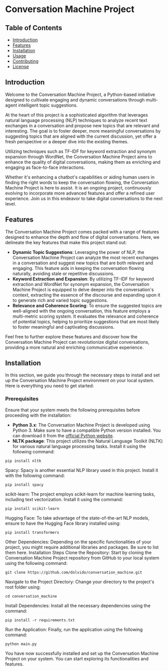 # Conversation Machine Project

## Table of Contents
- [Introduction](#introduction)
- [Features](#features)
- [Installation](#installation)
- [Usage](#usage)
- [Contributing](#contributing)
- [License](#license)

## Introduction

Welcome to the Conversation Machine Project, a Python-based initiative designed to cultivate engaging and dynamic conversations through multi-agent intelligent topic suggestions.

At the heart of this project is a sophisticated algorithm that leverages natural language processing (NLP) techniques to analyze recent text exchanges in a conversation and propose new topics that are relevant and interesting. The goal is to foster deeper, more meaningful conversations by suggesting topics that are aligned with the current discussion, yet offer a fresh perspective or a deeper dive into the existing themes.

Utilizing techniques such as TF-IDF for keyword extraction and synonym expansion through WordNet, the Conversation Machine Project aims to enhance the quality of digital conversations, making them as enriching and engaging as face-to-face interactions.

Whether it's enhancing a chatbot's capabilities or aiding human users in finding the right words to keep the conversation flowing, the Conversation Machine Project is here to assist. It is an ongoing project, continuously evolving to incorporate more advanced features and offer a refined user experience. Join us in this endeavor to take digital conversations to the next level.

## Features

The Conversation Machine Project comes packed with a range of features designed to enhance the depth and flow of digital conversations. Here, we delineate the key features that make this project stand out:

- **Dynamic Topic Suggestions**: Leveraging the power of NLP, the Conversation Machine Project can analyze the most recent exchanges in a conversation and suggest new topics that are both relevant and engaging. This feature aids in keeping the conversation flowing naturally, avoiding stale or repetitive discussions.
- **Keyword Extraction and Expansion**: By utilizing TF-IDF for keyword extraction and WordNet for synonym expansion, the Conversation Machine Project is equipped to delve deeper into the conversation's context, extracting the essence of the discourse and expanding upon it to generate rich and varied topic suggestions.
- **Relevance and Coherence Scoring**: To ensure the suggested topics are well-aligned with the ongoing conversation, this feature employs a multi-metric scoring system. It evaluates the relevance and coherence of potential topics, helping to prioritize suggestions that are most likely to foster meaningful and captivating discussions.

Feel free to further explore these features and discover how the Conversation Machine Project can revolutionize digital conversations, providing a more natural and enriching communicative experience.

## Installation

In this section, we guide you through the necessary steps to install and set up the Conversation Machine Project environment on your local system. Here is everything you need to get started:

### Prerequisites

Ensure that your system meets the following prerequisites before proceeding with the installation:

- **Python 3.x**: The Conversation Machine Project is developed using Python 3. Make sure to have a compatible Python version installed. You can download it from the [official Python website](https://www.python.org/).
- **NLTK package**: This project utilizes the Natural Language Toolkit (NLTK) for various natural language processing tasks. Install it using the following command:
```
pip install nltk
```
Spacy: Spacy is another essential NLP library used in this project. Install it with the following command:
```
pip install spacy
```
scikit-learn: The project employs scikit-learn for machine learning tasks, including text vectorization. Install it using the command:
```
pip install scikit-learn
```
Hugging Face: To take advantage of the state-of-the-art NLP models, ensure to have the Hugging Face library installed using:
```
pip install transformers
```
Other Dependencies: Depending on the specific functionalities of your project, you might require additional libraries and packages. Be sure to list them here.
Installation Steps
Clone the Repository: Start by cloning the Conversation Machine Project repository from GitHub to your local system using the following command:
```
git clone https://github.com/dolvido/conversation_machine.git
```
Navigate to the Project Directory: Change your directory to the project's root folder using:
```
cd conversation_machine
```
Install Dependencies: Install all the necessary dependencies using the command:
```
pip install -r requirements.txt
```
Run the Application: Finally, run the application using the following command:
```
python main.py
```
You have now successfully installed and set up the Conversation Machine Project on your system. You can start exploring its functionalities and features.
